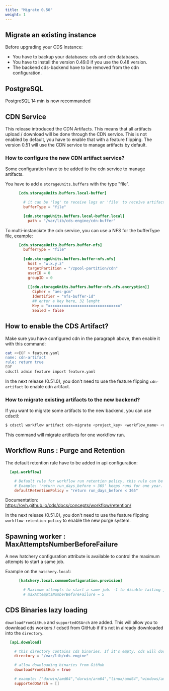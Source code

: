 ```yaml
---
title: "Migrate 0.50"
weight: 1
---
```


## Migrate an existing instance

Before upgrading your CDS Instance:
- You have to backup your databases: cds and cdn databases.
- You have to install the version 0.49.0 if you use the 0.48 version.
- The backend cds-backend have to be removed from the cdn configuration.

## PostgreSQL

PostgreSQL 14 min is now recommanded

## CDN Service

This release introduced the CDN Artifacts. This means that all artifacts upload / download will be done through the CDN service.
This is not enabled by default, you have to enable that with a feature flipping. The version 0.51 will use the CDN service to manage artifacts by default.

### How to configure the new CDN artifact service?

Some configuration have to be added to the cdn service to manage artifacts.

You have to add a `storageUnits.buffers` with the type "file".
```toml
      [cdn.storageUnits.buffers.local-buffer]

        # it can be 'log' to receive logs or 'file' to receive artifacts
        bufferType = "file"

        [cdn.storageUnits.buffers.local-buffer.local]
          path = "/var/lib/cds-engine/cdn-buffer"
```

To multi-instanciate the cdn service, you can use a NFS for the bufferType file, example:
    
```toml
      [cdn.storageUnits.buffers.buffer-nfs]
        bufferType = "file"
 
        [cdn.storageUnits.buffers.buffer-nfs.nfs]
          host = "w.x.y.z"
          targetPartition = "/zpool-partition/cdn"
          userID = 0
          groupID = 0
 
          [[cdn.storageUnits.buffers.buffer-nfs.nfs.encryption]]
            Cipher = "aes-gcm"
            Identifier = "nfs-buffer-id"
            ## enter a key here, 32 lenght
            Key = "xxxxxxxxxxxxxxxxxxxxxxxxxxxxxxxx"
            Sealed = false   
```

## How to enable the CDS Artifact?

Make sure you have configured cdn in the paragraph above, then enable it with this command:

```sh
cat <<EOF > feature.yaml
name: cdn-artifact
rule: return true
EOF
cdsctl admin feature import feature.yaml
```

In the next release (0.51.0), you don't need to use the feature flipping `cdn-artifact` to enable cdn artifact.

### How to migrate existing artifacts to the new backend?

If you want to migrate some artifacts to the new backend, you can use cdsctl:
```sh
$ cdsctl workflow artifact cdn-migrate <project_key> <workflow_name> <run_number>
```
This command will migrate artifacts for one workflow run.

## Workflow Runs : Purge and Retention

The default retention rule have to be added in api configuration:

```toml
  [api.workflow]

    # Default rule for workflow run retention policy, this rule can be overridden on each workflow.
    # Example: 'return run_days_before < 365' keeps runs for one year.
    defaultRetentionPolicy = "return run_days_before < 365"
```
Documentation: https://ovh.github.io/cds/docs/concepts/workflow/retention/

In the next release (0.51.0), you don't need to use the feature flipping `workflow-retention-policy` to enable the new purge system.

## Spawning worker : MaxAttemptsNumberBeforeFailure

A new hatchery configuration attribute is available to control the maximum attempts to start a same job.

Example on the `hatchery.local`:

```toml
      [hatchery.local.commonConfiguration.provision]

        # Maximum attempts to start a same job. -1 to disable failing jobs when to many attempts
        # maxAttemptsNumberBeforeFailure = 5
```

## CDS Binaries lazy loading

`downloadFromGitHub` and `supportedOSArch` are added. This will allow you to download cds workers / cdsctl from GitHub if it's not in already downloaded into the `directory`.

```toml
  [api.download]

    # this directory contains cds binaries. If it's empty, cds will download binaries from GitHub (property downloadFromGitHub) or from an artifactory instance (property artifactory) to it
    directory = "/var/lib/cds-engine"

    # allow downloading binaries from GitHub
    downloadFromGitHub = true

    # example: ["darwin/amd64","darwin/arm64","linux/amd64","windows/amd64"]. If empty, all os / arch are supported: windows,darwin,linux,freebsd,openbsd and amd64,arm,386,arm64,ppc64le
    supportedOSArch = []
```

